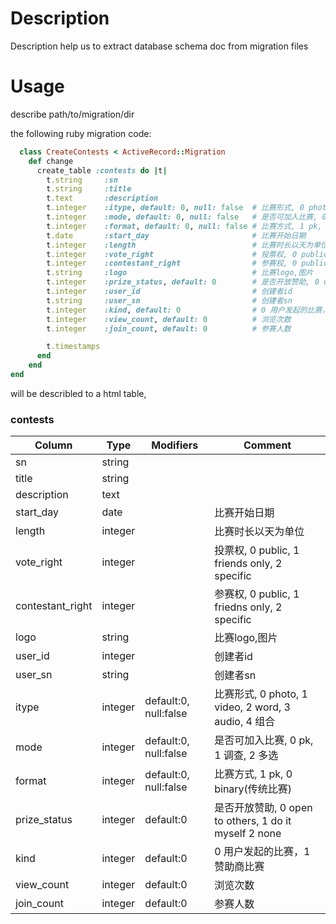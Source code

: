 Description
==========

Description help us to extract database schema doc from migration files


Usage
==========

describe path/to/migration/dir

the following ruby migration code:

```ruby
  class CreateContests < ActiveRecord::Migration
	def change
	  create_table :contests do |t|
		t.string     :sn
		t.string     :title
		t.text       :description
		t.integer    :itype, default: 0, null: false  # 比赛形式, 0 photo, 1 video, 2 word, 3 audio, 4 组合
		t.integer    :mode, default: 0, null: false   # 是否可加入比赛, 0 pk, 1 调查, 2 多选
		t.integer    :format, default: 0, null: false # 比赛方式, 1 pk, 0 binary(传统比赛)
		t.date       :start_day                       # 比赛开始日期
		t.integer    :length                          # 比赛时长以天为单位
		t.integer    :vote_right                      # 投票权, 0 public, 1 friends only, 2 specific
		t.integer    :contestant_right                # 参赛权, 0 public, 1 friedns only, 2 specific
		t.string     :logo                            # 比赛logo,图片
		t.integer    :prize_status, default: 0        # 是否开放赞助, 0 open to others, 1 do it myself 2 none
		t.integer    :user_id                         # 创建者id
		t.string     :user_sn                         # 创建者sn
		t.integer    :kind, default: 0                # 0 用户发起的比赛，1 赞助商比赛
		t.integer    :view_count, default: 0          # 浏览次数
		t.integer    :join_count, default: 0          # 参赛人数

		t.timestamps
	  end
	end
end

```

will be describled to a html table,

### contests
Column           | Type    | Modifiers             | Comment                                        
---------------- | ------- | --------------------- | -----------------------------------------------
sn               | string  |                       |                                                
title            | string  |                       |                                                
description      | text    |                       |                                                
start_day        | date    |                       | 比赛开始日期                                         
length           | integer |                       | 比赛时长以天为单位                                      
vote_right       | integer |                       | 投票权, 0 public, 1 friends only, 2 specific      
contestant_right | integer |                       | 参赛权, 0 public, 1 friedns only, 2 specific      
logo             | string  |                       | 比赛logo,图片                                      
user_id          | integer |                       | 创建者id                                          
user_sn          | string  |                       | 创建者sn                                          
itype            | integer | default:0, null:false | 比赛形式, 0 photo, 1 video, 2 word, 3 audio, 4 组合  
mode             | integer | default:0, null:false | 是否可加入比赛, 0 pk, 1 调查, 2 多选                      
format           | integer | default:0, null:false | 比赛方式, 1 pk, 0 binary(传统比赛)                     
prize_status     | integer | default:0             | 是否开放赞助, 0 open to others, 1 do it myself 2 none
kind             | integer | default:0             | 0 用户发起的比赛，1 赞助商比赛                              
view_count       | integer | default:0             | 浏览次数                                           
join_count       | integer | default:0             | 参赛人数                                           

